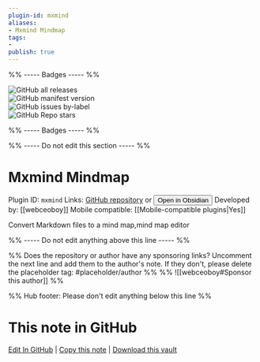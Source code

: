 ```yaml
---
plugin-id: mxmind
aliases:
- Mxmind Mindmap
tags: 
- 
publish: true
---
```


%% ----- Badges ----- %%

![GitHub all releases](https://img.shields.io/github/downloads/webceoboy/mxmind-obsidian/total?color=573E7A&logo=github&style=for-the-badge)   
![GitHub manifest version](https://img.shields.io/github/manifest-json/v/webceoboy/mxmind-obsidian?color=573E7A&logo=github&style=for-the-badge)   
![GitHub issues by-label](https://img.shields.io/github/issues/webceoboy/mxmind-obsidian/help%20wanted?color=573E7A&logo=github&style=for-the-badge)   
![GitHub Repo stars](https://img.shields.io/github/stars/webceoboy/mxmind-obsidian?color=573E7A&logo=github&style=for-the-badge)

%% ----- Badges ----- %%

%% ----- Do not edit this section ----- %%

# Mxmind Mindmap

Plugin ID: `mxmind`
Links: [GitHub repository](https://github.com/webceoboy/mxmind-obsidian) or [<button id=HH>Open in Obsidian</button>](obsidian://show-plugin?id=mxmind)
Developed by: [[webceoboy]]
Mobile compatible: [[Mobile-compatible plugins|Yes]]

Convert Markdown files to a mind map,mind map editor

%% ----- Do not edit anything above this line ----- %% 

%% Does the repository or author have any sponsoring links? Uncomment the next line and add them to the author's note. If they don't, please delete the placeholder tag: #placeholder/author %%
%% ![[webceoboy#Sponsor this author]] %%

%% Hub footer: Please don't edit anything below this line %%

# This note in GitHub

<span class="git-footer">[Edit In GitHub](https://github.dev/obsidian-community/obsidian-hub/blob/main/02%20-%20Community%20Expansions/02.05%20All%20Community%20Expansions/Plugins/mxmind.md "git-hub-edit-note") | [Copy this note](https://raw.githubusercontent.com/obsidian-community/obsidian-hub/main/02%20-%20Community%20Expansions/02.05%20All%20Community%20Expansions/Plugins/mxmind.md "git-hub-copy-note") | [Download this vault](https://github.com/obsidian-community/obsidian-hub/archive/refs/heads/main.zip "git-hub-download-vault") </span>
